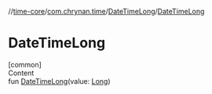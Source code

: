 //[time-core](../../../index.md)/[com.chrynan.time](../index.md)/[DateTimeLong](index.md)/[DateTimeLong](-date-time-long.md)



# DateTimeLong  
[common]  
Content  
fun [DateTimeLong](-date-time-long.md)(value: [Long](https://kotlinlang.org/api/latest/jvm/stdlib/kotlin/-long/index.html))  



